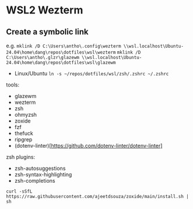 # WSL2 Wezterm

## Create a symbolic link
e.g.
```mklink /D C:\Users\antho\.config\wezterm \\wsl.localhost\Ubuntu-24.04\home\dang\repos\dotfiles\wsl\wezterm```
```mklink /D C:\Users\antho\.glzr\glazewm \\wsl.localhost\Ubuntu-24.04\home\dang\repos\dotfiles\wsl\glazewm```

- Linux/Ubuntu
```ln -s ~/repos/dotfiles/wsl/zsh/.zshrc ~/.zshrc```



tools:

- glazewm
- wezterm
- zsh
- ohmyzsh
- zoxide
- fzf
- thefuck
- ripgrep
- (dotenv-linter)[https://github.com/dotenv-linter/dotenv-linter]

zsh plugins:
- zsh-autosuggestions
- zsh-syntax-highlighting
- zsh-completions


```
curl -sSfL https://raw.githubusercontent.com/ajeetdsouza/zoxide/main/install.sh | sh
```